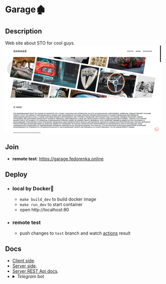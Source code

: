 # Garage🏚

## Description

Web site about STO for cool guys.
![Garage screen](./README_icon.png)

## Join

 * **remote test**: https://garage.fedorenka.online

## Deploy

 * ### local by Docker🐳

    * `make build_dev` to build docker image
    * `make run_dev` to start container
    * open http://localhost:80

 * ### remote test

    * push changes to `test` branch and watch [actions](https://github.com/FedorenkaAvenue/Garage/actions) result

## Docs

 * [Client side](./client).    
 * [Server side](./server).    
 * [Server REST Api docs](https://docs.fedorenka.online/?urls.primaryName=Garage).    
 * <details>
    <summary><i>Telegram</i> bot</summary>
    <div>
        Add bot to <i>Telegram</i> group by name <a href="t.me/fedorenka_garage_bot"><code>@fedorenka_garage_bot</code></a>.<br>Bot send message only for special groups. Groups are specified in the project configuration.<br>
    </div>
   </details>
